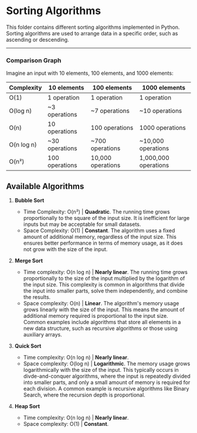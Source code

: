 # Sorting Algorithms

This folder contains different sorting algorithms implemented in Python.
Sorting algorithms are used to arrange data in a specific order, such as ascending or descending.

---

### **Comparison Graph**  
Imagine an input with 10 elements, 100 elements, and 1000 elements:

| Complexity | 10 elements   | 100 elements   | 1000 elements     |
|------------|---------------|----------------|-------------------|
| O(1)       | 1 operation   | 1 operation    | 1 operation       |
| O(log n)   | ~3 operations | ~7 operations  | ~10 operations    |
| O(n)       | 10 operations | 100 operations | 1000 operations   |
| O(n log n) | ~30 operations| ~700 operations| ~10,000 operations|
| O(n²)      | 100 operations| 10,000 operations | 1,000,000 operations |

## Available Algorithms

1. **Bubble Sort**
   - Time Complexity: O(n²) | **Quadratic**. The running time grows proportionally to the square of the input size. It is inefficient for large inputs but may be acceptable for small datasets.
   - Space Complexity: O(1) | **Constant**. The algorithm uses a fixed amount of additional memory, regardless of the input size. This ensures better performance in terms of memory usage, as it does not grow with the size of the input.

2. **Merge Sort**
   - Time complexity: O(n log n) | **Nearly linear**. The running time grows proportionally to the size of the input multiplied by the logarithm of the input size. This complexity is common in algorithms that divide the input into smaller parts, solve them independently, and combine the results.
   - Space complexity: O(n)      | **Linear**. The algorithm's memory usage grows linearly with the size of the input. This means the amount of additional memory required is proportional to the input size. Common examples include algorithms that store all elements in a new data structure, such as recursive algorithms or those using auxiliary arrays.

3. **Quick Sort**
   - Time complexity: O(n log n) | **Nearly linear**.
   - Space complexity: O(log n)  | **Logarithmic**. The memory usage grows logarithmically with the size of the input. This typically occurs in divde-and-conquer algorithms, where the input is repeatedly divided into smaller parts, and only a small amount of memory is required for each division. A common example is recursive algorithms like Binary Search, where the recursion depth is proportional.

4. **Heap Sort**
   - Time complexity: O(n log n) | **Nearly linear**.
   - Space complexity: O(1)      | **Constant**.
